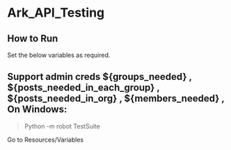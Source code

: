 # Ark_API_Testing
 

How to Run
-----------

Set the below variables as required.

Support admin creds
${groups_needed}              ,
${posts_needed_in_each_group}  ,
${posts_needed_in_org}           ,
${members_needed}          ,
On Windows:
------------
> Python -m robot TestSuite

Go to Resources/Variables


